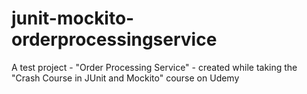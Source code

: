 # junit-mockito-orderprocessingservice
A test project - "Order Processing Service" - created while taking the "Crash Course in JUnit and Mockito" course on Udemy

